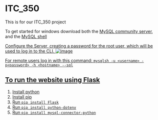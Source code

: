 # ITC_350
This is for our ITC_350 project


To get started for windows download both the <a href="https://dev.mysql.com/downloads/mysql/">MySQL community server</a>, and the <a href="https://dev.mysql.com/downloads/shell/">MySQL shell

Configure the Server, creating a password for the root user, which will be used to log in to the CLI.
![image](https://github.com/davisholdstock/ITC_350/assets/112412321/a6355fbb-580f-4cf3-9adf-7c9aa87edc68)

For remote users log in with this command: ```mysqlsh -u <username> -p<password> -h <hostname> --sql```

## To run the website using Flask
1. Install python
2. Install pip
3. Run ```pip install Flask```
4. Run ```pip install python-dotenv```
5. Run ```pip install mysql-connector-python```